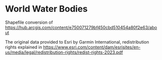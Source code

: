 # World Water Bodies

Shapefile conversion of https://hub.arcgis.com/content/e750071279bf450cbd510454a80f2e63/about

The original data provided to Esri by Garmin International, redistribution rights explained in https://www.esri.com/content/dam/esrisites/en-us/media/legal/redistribution-rights/redist-rights-2023.pdf

